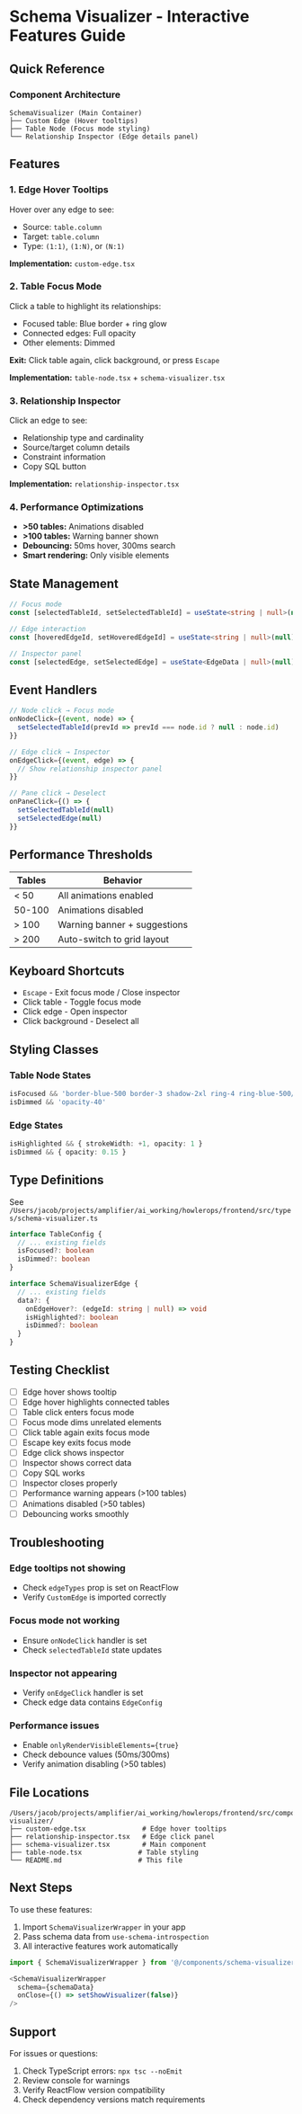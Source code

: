 # Schema Visualizer - Interactive Features Guide

## Quick Reference

### Component Architecture

```
SchemaVisualizer (Main Container)
├── Custom Edge (Hover tooltips)
├── Table Node (Focus mode styling)
└── Relationship Inspector (Edge details panel)
```

## Features

### 1. Edge Hover Tooltips

Hover over any edge to see:
- Source: `table.column`
- Target: `table.column`
- Type: `(1:1)`, `(1:N)`, or `(N:1)`

**Implementation:** `custom-edge.tsx`

### 2. Table Focus Mode

Click a table to highlight its relationships:
- Focused table: Blue border + ring glow
- Connected edges: Full opacity
- Other elements: Dimmed

**Exit:** Click table again, click background, or press `Escape`

**Implementation:** `table-node.tsx` + `schema-visualizer.tsx`

### 3. Relationship Inspector

Click an edge to see:
- Relationship type and cardinality
- Source/target column details
- Constraint information
- Copy SQL button

**Implementation:** `relationship-inspector.tsx`

### 4. Performance Optimizations

- **>50 tables:** Animations disabled
- **>100 tables:** Warning banner shown
- **Debouncing:** 50ms hover, 300ms search
- **Smart rendering:** Only visible elements

## State Management

```typescript
// Focus mode
const [selectedTableId, setSelectedTableId] = useState<string | null>(null)

// Edge interaction
const [hoveredEdgeId, setHoveredEdgeId] = useState<string | null>(null)

// Inspector panel
const [selectedEdge, setSelectedEdge] = useState<EdgeData | null>(null)
```

## Event Handlers

```typescript
// Node click → Focus mode
onNodeClick={(event, node) => {
  setSelectedTableId(prevId => prevId === node.id ? null : node.id)
}}

// Edge click → Inspector
onEdgeClick={(event, edge) => {
  // Show relationship inspector panel
}}

// Pane click → Deselect
onPaneClick={() => {
  setSelectedTableId(null)
  setSelectedEdge(null)
}}
```

## Performance Thresholds

| Tables | Behavior |
|--------|----------|
| < 50   | All animations enabled |
| 50-100 | Animations disabled |
| > 100  | Warning banner + suggestions |
| > 200  | Auto-switch to grid layout |

## Keyboard Shortcuts

- `Escape` - Exit focus mode / Close inspector
- Click table - Toggle focus mode
- Click edge - Open inspector
- Click background - Deselect all

## Styling Classes

### Table Node States
```typescript
isFocused && 'border-blue-500 border-3 shadow-2xl ring-4 ring-blue-500/30'
isDimmed && 'opacity-40'
```

### Edge States
```typescript
isHighlighted && { strokeWidth: +1, opacity: 1 }
isDimmed && { opacity: 0.15 }
```

## Type Definitions

See `/Users/jacob/projects/amplifier/ai_working/howlerops/frontend/src/types/schema-visualizer.ts`

```typescript
interface TableConfig {
  // ... existing fields
  isFocused?: boolean
  isDimmed?: boolean
}

interface SchemaVisualizerEdge {
  // ... existing fields
  data?: {
    onEdgeHover?: (edgeId: string | null) => void
    isHighlighted?: boolean
    isDimmed?: boolean
  }
}
```

## Testing Checklist

- [ ] Edge hover shows tooltip
- [ ] Edge hover highlights connected tables
- [ ] Table click enters focus mode
- [ ] Focus mode dims unrelated elements
- [ ] Click table again exits focus mode
- [ ] Escape key exits focus mode
- [ ] Edge click shows inspector
- [ ] Inspector shows correct data
- [ ] Copy SQL works
- [ ] Inspector closes properly
- [ ] Performance warning appears (>100 tables)
- [ ] Animations disabled (>50 tables)
- [ ] Debouncing works smoothly

## Troubleshooting

### Edge tooltips not showing
- Check `edgeTypes` prop is set on ReactFlow
- Verify `CustomEdge` is imported correctly

### Focus mode not working
- Ensure `onNodeClick` handler is set
- Check `selectedTableId` state updates

### Inspector not appearing
- Verify `onEdgeClick` handler is set
- Check edge data contains `EdgeConfig`

### Performance issues
- Enable `onlyRenderVisibleElements={true}`
- Check debounce values (50ms/300ms)
- Verify animation disabling (>50 tables)

## File Locations

```
/Users/jacob/projects/amplifier/ai_working/howlerops/frontend/src/components/schema-visualizer/
├── custom-edge.tsx              # Edge hover tooltips
├── relationship-inspector.tsx   # Edge click panel
├── schema-visualizer.tsx        # Main component
├── table-node.tsx              # Table styling
└── README.md                   # This file
```

## Next Steps

To use these features:

1. Import `SchemaVisualizerWrapper` in your app
2. Pass schema data from `use-schema-introspection`
3. All interactive features work automatically

```typescript
import { SchemaVisualizerWrapper } from '@/components/schema-visualizer'

<SchemaVisualizerWrapper
  schema={schemaData}
  onClose={() => setShowVisualizer(false)}
/>
```

## Support

For issues or questions:
1. Check TypeScript errors: `npx tsc --noEmit`
2. Review console for warnings
3. Verify ReactFlow version compatibility
4. Check dependency versions match requirements
